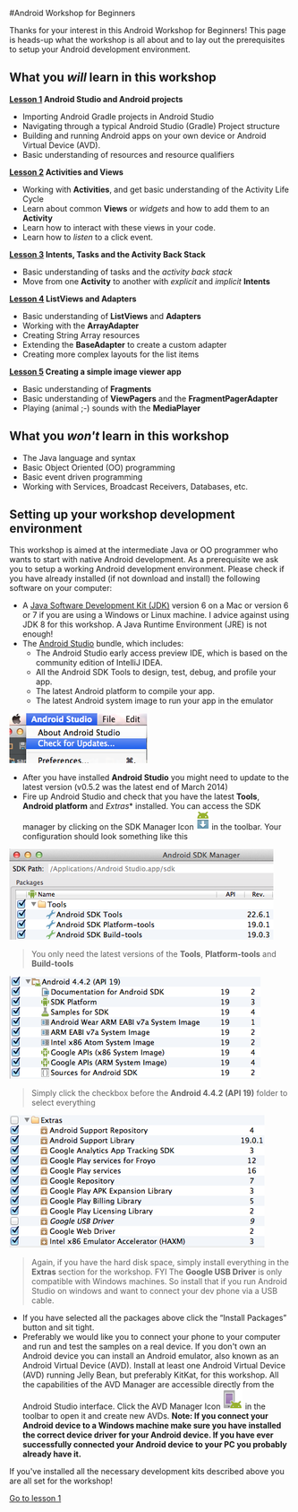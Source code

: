 #Android Workshop for Beginners

Thanks for your interest in this Android Workshop for Beginners! This page is heads-up what the workshop is all about and to lay out the prerequisites 
to setup your Android development environment.

## What you _will_ learn in this workshop

**[Lesson 1](lesson01) Android Studio and Android projects**
* Importing Android Gradle projects in Android Studio
* Navigating through a typical Android Studio (Gradle) Project structure
* Building and running Android apps on your own device or Android Virtual Device (AVD).
* Basic understanding of resources and resource qualifiers

**[Lesson 2](lesson02) Activities and Views**
* Working with **Activities**, and get basic understanding of the Activity Life Cycle
* Learn about common **Views** or _widgets_ and how to add them to an **Activity**
* Learn how to interact with these views in your code.
* Learn how to _listen_ to a click event.

**[Lesson 3](lesson03) Intents, Tasks and the Activity Back Stack**
* Basic understanding of tasks and the _activity back stack_
* Move from one **Activity** to another with _explicit_ and _implicit_ **Intents**

**[Lesson 4](lesson04) ListViews and Adapters**
* Basic understanding of **ListViews** and **Adapters**
* Working with the **ArrayAdapter**
* Creating String Array resources
* Extending the **BaseAdapter** to create a custom adapter
* Creating more complex layouts for the list items

**[Lesson 5](lesson05) Creating a simple image viewer app**
* Basic understanding of **Fragments**
* Basic understanding of **ViewPagers** and the **FragmentPagerAdapter**
* Playing (animal ;-) sounds with the **MediaPlayer**

## What you _won't_ learn in this workshop

* The Java language and syntax
* Basic Object Oriented (OO) programming
* Basic event driven programming
* Working with Services, Broadcast Receivers, Databases, etc.

## Setting up your workshop development environment
This workshop is aimed at the intermediate Java or OO programmer who wants to start with native Android development. As a prerequisite we ask you to setup a working Android development environment. Please check if you have already installed (if not download and install) the following software on your computer:

* A [Java Software Development Kit (JDK)](http://www.oracle.com/technetwork/java/javase/downloads/index.html) version 6 on a Mac or version 6 or 7 if you are using a Windows or Linux machine. I advice against using JDK 8 for this workshop. A Java Runtime Environment (JRE) is not enough!
* The [Android Studio](http://developer.android.com/sdk/installing/studio.html) bundle, which includes: 
  * The Android Studio early access preview IDE, which is based on the community edition of IntelliJ IDEA. 
  * All the Android SDK Tools to design, test, debug, and profile your app. 
  * The latest Android platform to compile your app. 
  * The latest Android system image to run your app in the emulator

![Android Studio Check for updates](img/android-studio-check-for-updates.png)

* After you have installed **Android Studio** you might need to update to the latest version (v0.5.2 was the latest end of March 2014)
* Fire up Android Studio and check that you have the latest **Tools**, **Android platform** and *Extras** installed. You can access the SDK manager by clicking on the SDK Manager Icon ![SDK Manager Icon](img/sdk-manager-studio.png) in the toolbar. Your configuration should look something like this

![SDK Tools](img/sdk-tools.png)
> You only need the latest versions of the **Tools**, **Platform-tools** and **Build-tools**

![Android 4.4.2 API 19](img/sdk-android-api-19.png)
> Simply click the checkbox before the **Android 4.4.2 (API 19)** folder to select everything

![Extras](img/sdk-extras.png)
> Again, if you have the hard disk space, simply install everything in the **Extras** section for the workshop. FYI The **Google USB Driver** is only compatible with Windows machines. So install that if you run Android Studio on windows and want to connect your dev phone via a USB cable.

* If you have selected all the packages above click the “Install Packages” button and sit tight.
* Preferably we would like you to connect your phone to your computer and run and test the samples on a real device. If you don't own an Android device you can install an Android emulator, also known as an Android Virtual Device (AVD). Install at least one Android Virtual Device (AVD) running Jelly Bean, but preferably KitKat, for this workshop. All the capabilities of the AVD Manager are accessible directly from the Android Studio interface. Click the AVD Manager Icon ![AVD Manager Icon](img/avd-manager-studio.png) in the toolbar to open it and create new AVDs. **Note: If you connect your Android device to a Windows machine make sure you have installed the correct device driver for your Android device. If you have ever successfully connected your Android device to your PC you probably already have it.**

If you've installed all the necessary development kits described above you are all set for the workshop!

[Go to lesson 1](lesson01)

